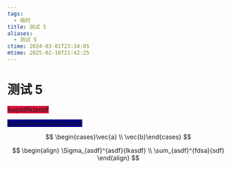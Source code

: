 ```yaml
---
tags:
  - 临时
title: 测试 5
aliases:
  - 测试 5
ctime: 2024-03-01T23:34:05
mtime: 2025-02-18T21:42:25
---
```


# 测试 5

<span style="background-color:#DC143C">lkajsldflklasldf</span>

<span style="background-color:#00008B">lkasjdlfklkaslekflaskdfladf</span>

$$
\begin{cases}\vec{a}  \\  \vec{b}\end{cases}
$$

$$
\begin{align}
\Sigma_{asdf}^{asdf}{lkasdf} \\
\sum_{asdf}^{fdsa}{sdf}
\end{align}
$$
